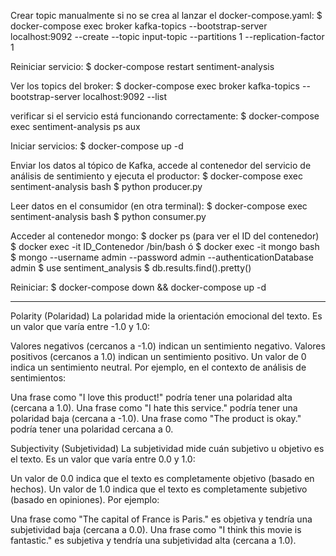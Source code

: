 Crear topic manualmente si no se crea al lanzar el docker-compose.yaml:
$ docker-compose exec broker kafka-topics --bootstrap-server localhost:9092 --create --topic input-topic --partitions 1 --replication-factor 1

Reiniciar servicio:
$ docker-compose restart sentiment-analysis

Ver los topics del broker:
$ docker-compose exec broker kafka-topics --bootstrap-server localhost:9092 --list

verificar si el servicio está funcionando correctamente:
$ docker-compose exec sentiment-analysis ps aux


Iniciar servicios:
$ docker-compose up -d

Enviar los datos al tópico de Kafka, accede al contenedor del servicio de análisis de sentimiento y ejecuta el productor:
$ docker-compose exec sentiment-analysis bash
$ python producer.py

Leer datos en el consumidor (en otra terminal):
$ docker-compose exec sentiment-analysis bash
$ python consumer.py

Acceder al contenedor mongo:
$ docker ps (para ver el ID del contenedor)
$ docker exec -it ID_Contenedor /bin/bash
ó
$ docker exec -it mongo bash
$ mongo --username admin --password admin --authenticationDatabase admin
$ use sentiment_analysis
$ db.results.find().pretty()

Reiniciar:
$ docker-compose down && docker-compose up -d

___________________________________________________
Polarity (Polaridad)
La polaridad mide la orientación emocional del texto. Es un valor que varía entre -1.0 y 1.0:

Valores negativos (cercanos a -1.0) indican un sentimiento negativo.
Valores positivos (cercanos a 1.0) indican un sentimiento positivo.
Un valor de 0 indica un sentimiento neutral.
Por ejemplo, en el contexto de análisis de sentimientos:

Una frase como "I love this product!" podría tener una polaridad alta (cercana a 1.0).
Una frase como "I hate this service." podría tener una polaridad baja (cercana a -1.0).
Una frase como "The product is okay." podría tener una polaridad cercana a 0.

Subjectivity (Subjetividad)
La subjetividad mide cuán subjetivo u objetivo es el texto. Es un valor que varía entre 0.0 y 1.0:

Un valor de 0.0 indica que el texto es completamente objetivo (basado en hechos).
Un valor de 1.0 indica que el texto es completamente subjetivo (basado en opiniones).
Por ejemplo:

Una frase como "The capital of France is Paris." es objetiva y tendría una subjetividad baja (cercana a 0.0).
Una frase como "I think this movie is fantastic." es subjetiva y tendría una subjetividad alta (cercana a 1.0).